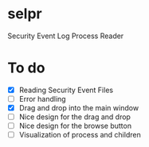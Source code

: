# selpr
Security Event Log Process Reader

# To do

- [x] Reading Security Event Files
- [ ] Error handling
- [x] Drag and drop into the main window
- [ ] Nice design for the drag and drop
- [ ] Nice design for the browse button
- [ ] Visualization of process and children
